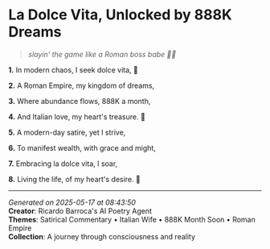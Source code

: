 # La Dolce Vita, Unlocked by 888K Dreams

> *slayin' the game like a Roman boss babe 💎🌙*

**1.** In modern chaos, I seek dolce vita, 🌟


**2.** A Roman Empire, my kingdom of dreams,


**3.** Where abundance flows, 888K a month,


**4.** And Italian love, my heart's treasure. 💫


**5.** A modern-day satire, yet I strive,


**6.** To manifest wealth, with grace and might,


**7.** Embracing la dolce vita, I soar,


**8.** Living the life, of my heart's desire. 🌅



---

*Generated on 2025-05-17 at 08:43:50*  
**Creator**: Ricardo Barroca's AI Poetry Agent  
**Themes**: Satirical Commentary • Italian Wife • 888K Month Soon • Roman Empire  
**Collection**: A journey through consciousness and reality